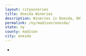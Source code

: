 ```yaml
---
layout: citywineries
title: Oneida Wineries
description: Wineries in Oneida, NY
permalink: /ny/madison/oneida/
state: ny
county: madison
city: oneida
---
```

-
